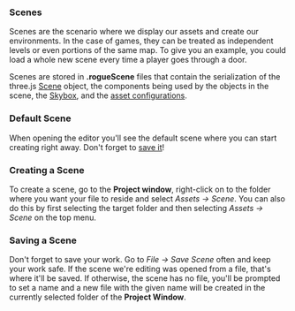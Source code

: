 ### Scenes

Scenes are the scenario where we display our assets and create our environments. In the case of games, they can be treated as independent levels or even portions of the same map. To give you an example, you could load a whole new scene every time a player goes through a door.

Scenes are stored in **.rogueScene** files that contain the serialization of the three.js [Scene](https://threejs.org/docs/#api/en/scenes/Scene) object, the components being used by the objects in the scene, the [Skybox](/workflow/EditorLayout#skybox-window), and the [asset configurations](/workflow/assetmanager/#asset-configurations).

### Default Scene

When opening the editor you'll see the default scene where you can start creating right away. Don't forget to [save it](#saving-a-scene)!

### Creating a Scene

To create a scene, go to the **Project window**, right-click on to the folder where you want your file to reside and select *Assets -> Scene*. You can also do this by first selecting the target folder and then selecting *Assets -> Scene* on the top menu.

### Saving a Scene

Don't forget to save your work. Go to *File -> Save Scene* often and keep your work safe. If the scene we're editing was opened from a file, that's where it'll be saved. If otherwise, the scene has no file, you'll be prompted to set a name and a new file with the given name will be created in the currently selected folder of the **Project Window**.